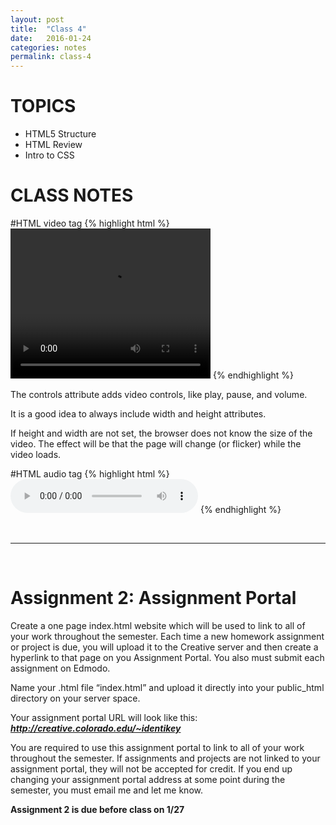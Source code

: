 ```yaml
---
layout: post
title:  "Class 4"
date:   2016-01-24
categories: notes
permalink: class-4
---
```



# TOPICS

 + HTML5 Structure
 + HTML Review
 + Intro to CSS


# CLASS NOTES

#HTML video tag
{% highlight html %}
<video width="320" height="240" controls>
	<source src="movie.mp4" type="video/mp4">
	<source src="movie.ogg" type="video/ogg">
	Your browser does not support the video tag.
</video>
{% endhighlight %}

The controls attribute adds video controls, like play, pause, and volume.

It is a good idea to always include width and height attributes.

If height and width are not set, the browser does not know the size of the video. The effect will be that the page will change (or flicker) while the video loads.


#HTML audio tag
{% highlight html %}
<audio controls>
	<source src="audio.ogg" type="audio/ogg">
	<source src="audio.mp3" type="audio/mpeg">
	Your browser does not support the audio tag.
</audio>
{% endhighlight %}





<br>

---

<br>


# Assignment 2: Assignment Portal

Create a one page index.html website which will be used to link to all of your work throughout the semester. Each time a new homework assignment or project is due, you will upload it to the Creative server and then create a hyperlink to that page on you Assignment Portal. You also must submit each assignment on Edmodo.

Name your .html file “index.html” and upload it directly into your public_html directory on your server space.

Your assignment portal URL will look like this: ***http://creative.colorado.edu/~identikey***

You are required to use this assignment portal to link to all of your work throughout the semester. If assignments and projects are not linked to your assignment portal, they will not be accepted for credit. If you end up changing your assignment portal address at some point during the semester, you must email me and let me know.

**Assignment 2 is due before class on 1/27**